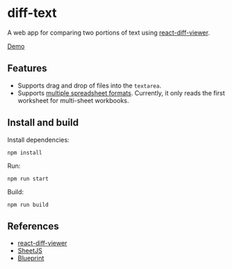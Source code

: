 # diff-text

A web app for comparing two portions of text using [react-diff-viewer](https://github.com/praneshr/react-diff-viewer).

[Demo](https://gock.net/diff-text/)

## Features

- Supports drag and drop of files into the `textarea`.
- Supports [multiple spreadsheet formats](https://github.com/sheetjs/sheetjs#file-formats). Currently, it only reads the first worksheet for multi-sheet workbooks.

## Install and build

Install dependencies:

    npm install

Run:

    npm run start

Build:

    npm run build

## References

- [react-diff-viewer](https://github.com/praneshr/react-diff-viewer)
- [SheetJS](https://github.com/sheetjs/sheetjs)
- [Blueprint](https://blueprintjs.com/docs/)
